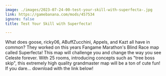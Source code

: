 ```yaml
---
image: ./images/2023-07-24-00-test-your-skill-with-superfecta-.jpg
link: https://gamebanana.com/mods/457534
ignore: false
title: Test Your Skill with Superfecta!

---
```


What does goose, ricky06, ABuffZucchini, Appels, and Kazt all have in common? They worked on this years Fangame Marathon's Blind Race map called Superfecta! This map will challenge you and change the way you see Celeste forever. With 25 rooms, introducing concepts such as "tree boss skip", this extremely high quality grandmaster map will be a ton of cute fun! If you dare... download with the link below!